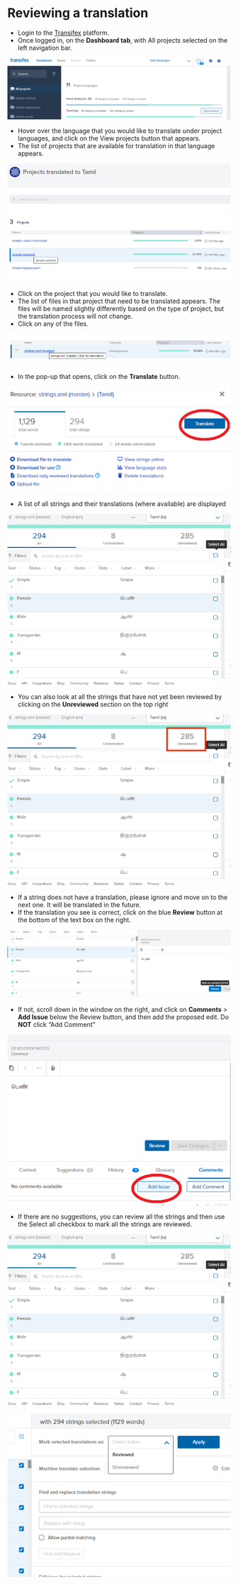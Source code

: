 # Reviewing a translation

* Login to the [Transifex](https://www.transifex.com/) platform.
* Once logged in, on the **Dashboard tab**, with All projects selected on the left navigation bar.

![](../../.gitbook/assets/image5.png)

* Hover over the language that you would like to translate under project languages, and click on the View projects button that appears.
* The list of projects that are available for translation in that language appears.

![](../../.gitbook/assets/image4.png)

* Click on the project that you would like to translate.
* The list of files in that project that need to be translated appears. The files will be named slightly differently based on the type of project, but the translation process will not change.
* Click on any of the files.

![](../../.gitbook/assets/image6.png)

* In the pop-up that opens, click on the **Translate** button.

![](../../.gitbook/assets/image1.png)

* A list of all strings and their translations \(where available\) are displayed

![](../../.gitbook/assets/image7.png)

* You can also look at all the strings that have not yet been reviewed by clicking on the **Unreviewed** section on the top right

![](../../.gitbook/assets/image7%20%281%29.png)

* If a string does not have a translation, please ignore and move on to the next one. It will be translated in the future. 
* If the translation you see is correct, click on the blue **Review** button at the bottom of the text box on the right.

![](../../.gitbook/assets/image2.png)

* If not, scroll down in the window on the right, and click on **Comments** &gt; **Add Issue** below the Review button, and then add the proposed edit. Do **NOT** click “Add Comment”

![](../../.gitbook/assets/image8.png)

* If there are no suggestions,  you can review all the strings and then use the Select all checkbox to mark all the strings are reviewed.

![](../../.gitbook/assets/image7%20%282%29.png)

![](../../.gitbook/assets/image3.png)

